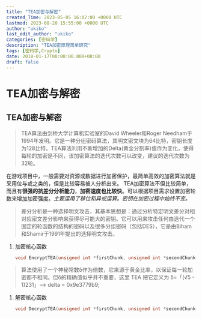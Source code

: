```yaml
---
title: "TEA加密与解密"
created_Time: 2023-05-05 16:02:00 +0000 UTC
lastmod: 2023-08-20 15:55:00 +0000 UTC
author: "ukiko"
last_edit_author: "ukiko"
categories: [密码学]
description: "TEA加密原理简单研究"
tags: [密码学,Crypto]
date: 2018-01-17T00:00:00.000+08:00
draft: false
---
```


# TEA加密与解密

## TEA加密与解密

> TEA算法由剑桥大学计算机实验室的David Wheeler和Roger Needham于1994年发明。它是一种分组密码算法，其明文密文块为64比特，密钥长度为128比特。TEA算法利用不断增加的Delta(黄金分割率)值作为变化，使得每轮的加密是不同，该加密算法的迭代次数可以改变，建议的迭代次数为32轮。

在游戏项目中，一般需要对资源或数据进行加密保护，最简单高效的加密算法就是采用位与或之类的，但是比较容易被人分析出来。 TEA加密算法不但比较简单，而且有**很强的抗差分分析能力**，**加密速度也比较快**。可以根据项目需求设置加密轮数来增加加密强度。*主要运用了移位和异或运算。密钥在加密过程中始终不变。*

> 差分分析是一种选择明文攻击，其基本思想是：通过分析特定明文差分对相对应密文差分影响来获得尽可能大的密钥。它可以用来攻击任何由迭代一个固定的轮函数的结构的密码以及很多分组密码（包括DES），它是由Biham和Shamir于1991年提出的选择明文攻击。

1. 加密核心函数

	```c++
	void EncryptTEA(unsigned int *firstChunk, unsigned int *secondChunk, unsigned int* key){    unsigned int y = *firstChunk;    unsigned int z = *secondChunk;    unsigned int sum = 0;    unsigned int delta = 0x9e3779b9;    for (int i = 0; i < 8; i++)  //8轮运算(需要对应下面的解密核心函数的轮数一样)    {        sum += delta;        y += ((z << 4) + key[0]) ^ (z + sum) ^ ((z >> 5) + key[1]);        z += ((y << 4) + key[2]) ^ (y + sum) ^ ((y >> 5) + key[3]);    }    *firstChunk = y;    *secondChunk = z;}
	```



> 算法使用了一个神秘常数δ作为倍数，它来源于黄金比率，以保证每一轮加密都不相同。但δ的精确值似乎并不重要，这里 TEA 把它定义为 δ=「(√5 - 1)231」–> delta = 0x9e3779b9;

1. 解密核心函数

	```c++
	void DecryptTEA(unsigned int *firstChunk, unsigned int *secondChunk, unsigned int* key){    unsigned int  sum = 0;    unsigned int  y = *firstChunk;    unsigned int  z = *secondChunk;    unsigned int  delta = 0x9e3779b9;    sum = delta << 3; //32轮运算，所以是2的5次方；16轮运算，所以是2的4次方；8轮运算，所以是2的3次方    for (int i = 0; i < 8; i++) //8轮运算    {        z -= (y << 4) + key[2] ^ y + sum ^ (y >> 5) + key[3];        y -= (z << 4) + key[0] ^ z + sum ^ (z >> 5) + key[1];        sum -= delta;    }    *firstChunk = y;    *secondChunk = z;}
	```

	





